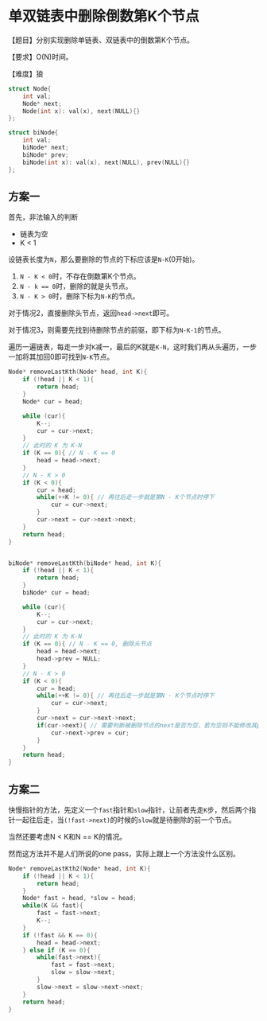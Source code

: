 # 单双链表中删除倒数第K个节点
【题目】分别实现删除单链表、双链表中的倒数第K个节点。

【要求】O(N)时间。

【难度】狼

```cpp
struct Node{
    int val;
    Node* next;
    Node(int x): val(x), next(NULL){}
};

struct biNode{
    int val;
    biNode* next;
    biNode* prev;
    biNode(int x): val(x), next(NULL), prev(NULL){}
};
```
## 方案一
首先，非法输入的判断
* 链表为空
* K < 1

设链表长度为```N```，那么要删除的节点的下标应该是```N-K```(0开始)。
1. ```N - K < 0```时，不存在倒数第K个节点。
2. ```N - k == 0```时，删除的就是头节点。
3. ```N - K > 0```时，删除下标为```N-K```的节点。

对于情况2，直接删除头节点，返回```head->next```即可。

对于情况3，则需要先找到待删除节点的前驱，即下标为```N-K-1```的节点。

遍历一遍链表，每走一步对```K```减一，最后的K就是```K-N```，这时我们再从头遍历，一步一加将其加回0即可找到```N-K```节点。


```cpp
Node* removeLastKth(Node* head, int K){
    if (!head || K < 1){
        return head;
    }
    Node* cur = head;

    while (cur){
        K--;
        cur = cur->next;
    }
    // 此时的 K 为 K-N
    if (K == 0){ // N - K == 0
        head = head->next;
    }
    // N - K > 0
    if (K < 0){
        cur = head;
        while(++K != 0){ // 再往后走一步就是第N - K个节点时停下
            cur = cur->next;
        }
        cur->next = cur->next->next;
    }
    return head;
}


biNode* removeLastKth(biNode* head, int K){
    if (!head || K < 1){
        return head;
    }
    biNode* cur = head;

    while (cur){
        K--;
        cur = cur->next;
    }
    // 此时的 K 为 K-N
    if (K == 0){ // N - K == 0, 删除头节点
        head = head->next;
        head->prev = NULL;
    }
    // N - K > 0
    if (K < 0){
        cur = head;
        while(++K != 0){ // 再往后走一步就是第N - K个节点时停下
            cur = cur->next;
        }
        cur->next = cur->next->next;
        if(cur->next){ // 需要判断被删除节点的next是否为空，若为空则不能修改其prev
            cur->next->prev = cur;
        }
    }
    return head;
}
```

## 方案二
快慢指针的方法，先定义一个```fast```指针和```slow```指针，让前者先走```K```步，然后两个指针一起往后走，当```(!fast->next)```的时候的```slow```就是待删除的前一个节点。

当然还要考虑N < K和N == K的情况。

然而这方法并不是人们所说的one pass，实际上跟上一个方法没什么区别。

```cpp
Node* removeLastKth2(Node* head, int K){
    if (!head || K < 1){
        return head;
    }
    Node* fast = head, *slow = head;
    while(K && fast){
        fast = fast->next;
        K--;
    } 
    if (!fast && K == 0){
        head = head->next;
    } else if (K == 0){
        while(fast->next){
            fast = fast->next;
            slow = slow->next;
        }
        slow->next = slow->next->next;
    }
    return head; 
}
```